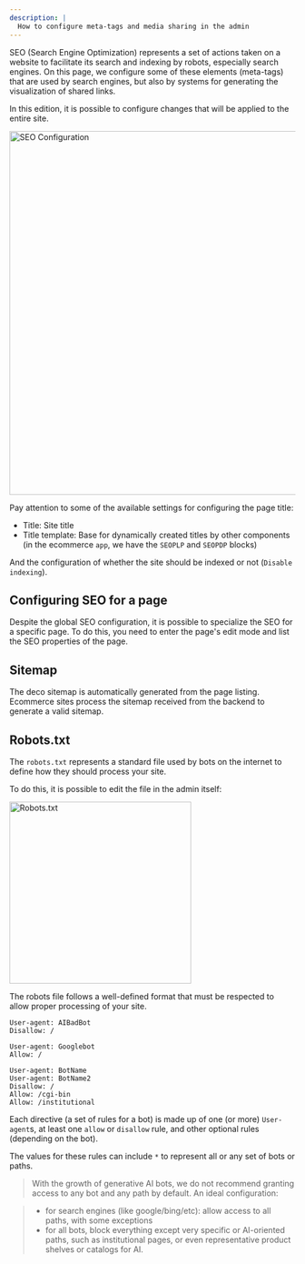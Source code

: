 ```yaml
---
description: |
  How to configure meta-tags and media sharing in the admin
---
```


SEO (Search Engine Optimization) represents a set of actions taken on a website
to facilitate its search and indexing by robots, especially search engines. On
this page, we configure some of these elements (meta-tags) that are used by
search engines, but also by systems for generating the visualization of shared
links.

In this edition, it is possible to configure changes that will be applied to the
entire site.

<img width="640" alt="SEO Configuration" src="/docs/cms-capabilities/seo/seo1.png">

Pay attention to some of the available settings for configuring the page title:

- Title: Site title
- Title template: Base for dynamically created titles by other components (in
  the ecommerce `app`, we have the `SEOPLP` and `SEOPDP` blocks)

And the configuration of whether the site should be indexed or not
(`Disable indexing`).

## Configuring SEO for a page

Despite the global SEO configuration, it is possible to specialize the SEO for a
specific page. To do this, you need to enter the page's edit mode and list the
SEO properties of the page.

## Sitemap

The deco sitemap is automatically generated from the page listing. Ecommerce
sites process the sitemap received from the backend to generate a valid sitemap.

## Robots.txt

The `robots.txt` represents a standard file used by bots on the internet to
define how they should process your site.

To do this, it is possible to edit the file in the admin itself:

<img width="320" alt="Robots.txt" src="/docs/cms-capabilities/seo/seo2.png">

The robots file follows a well-defined format that must be respected to allow
proper processing of your site.

```
User-agent: AIBadBot
Disallow: /

User-agent: Googlebot
Allow: /

User-agent: BotName
User-agent: BotName2
Disallow: /
Allow: /cgi-bin
Allow: /institutional
```

Each directive (a set of rules for a bot) is made up of one (or more)
`User-agent`s, at least one `allow` or `disallow` rule, and other optional rules
(depending on the bot).

The values for these rules can include `*` to represent all or any set of bots
or paths.

> With the growth of generative AI bots, we do not recommend granting access to
> any bot and any path by default. An ideal configuration:

> - for search engines (like google/bing/etc): allow access to all paths, with
>   some exceptions
> - for all bots, block everything except very specific or AI-oriented paths,
>   such as institutional pages, or even representative product shelves or
>   catalogs for AI.
